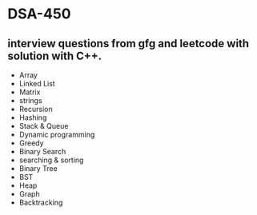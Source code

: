 # DSA-450

## interview questions from gfg and leetcode with solution with C++.
 - Array
 - Linked List
 - Matrix
 - strings
 - Recursion
 - Hashing
 - Stack & Queue
 - Dynamic programming
 - Greedy
 - Binary Search
 - searching & sorting
 - Binary Tree
 - BST
 - Heap
 - Graph
 - Backtracking
